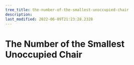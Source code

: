 ```yaml
---
tree_title: the-number-of-the-smallest-unoccupied-chair
description: 
last_modified: 2022-06-09T21:23:28.2328
---
```


# The Number of the Smallest Unoccupied Chair
